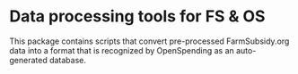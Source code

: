 Data processing tools for FS & OS
=================================

This package contains scripts that convert pre-processed FarmSubsidy.org
data into a format that is recognized by OpenSpending as an
auto-generated database. 
